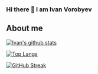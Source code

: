 ### Hi there 👋 I am Ivan Vorobyev
## About me

[![Ivan's github stats](https://github-readme-stats.vercel.app/api?username=ivorob&show_icons=true&theme=dark)](https://github.com/ivorob/github-readme-stats)

[![Top Langs](https://github-readme-stats.vercel.app/api/top-langs/?username=ivorob&layout=compact&show_icons=true&theme=dark)](https://github.com/ivorob/github-readme-stats)

[![GitHub Streak](https://nirzak-streak-stats.vercel.app/?user=ivorob&theme=dark)](https://github.com/ivorob)
<!--
[![GitHub Streak](https://github-readme-streak-stats.herokuapp.com?user=ivorob&theme=dark)](https://git.io/streak-stats)

<!--
**ivorob/ivorob** is a ✨ _special_ ✨ repository because its `README.md` (this file) appears on your GitHub profile.

Here are some ideas to get you started:

- 🔭 I’m currently working on ...
- 🌱 I’m currently learning ...
- 👯 I’m looking to collaborate on ...
- 🤔 I’m looking for help with ...
- 💬 Ask me about ...
- 📫 How to reach me: ...
- 😄 Pronouns: ...
- ⚡ Fun fact: ...
-->
